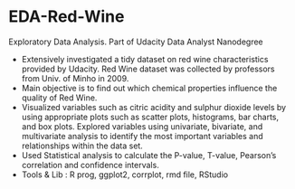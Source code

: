 # EDA-Red-Wine
Exploratory Data Analysis. Part of Udacity Data Analyst Nanodegree


* Extensively investigated a tidy dataset on red wine characteristics provided by Udacity. Red Wine dataset was collected by professors from Univ. of Minho in 2009.
* Main objective is to find out which chemical properties influence the quality of Red Wine.
* Visualized variables such as citric acidity and sulphur dioxide levels by using appropriate plots such as scatter plots,
histograms, bar charts, and box plots. Explored variables using univariate, bivariate, and multivariate analysis to
identify the most important variables and relationships within the data set. 
* Used Statistical analysis to calculate the P-value, T-value, Pearson’s correlation and confidence intervals.
* Tools & Lib : R prog, ggplot2, corrplot, rmd file, RStudio
